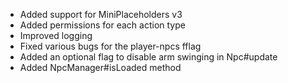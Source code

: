 - Added support for MiniPlaceholders v3
- Added permissions for each action type
- Improved logging
- Fixed various bugs for the player-npcs fflag
- Added an optional flag to disable arm swinging in Npc#update
- Added NpcManager#isLoaded method